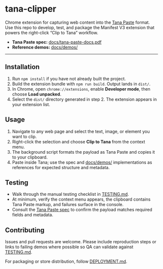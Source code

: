 # tana-clipper

Chrome extension for capturing web content into the [Tana Paste](https://tana.inc) format. Use this repo to develop, test, and package the Manifest V3 extension that powers the right-click “Clip to Tana” workflow.

- **Tana Paste spec:** [docs/tana-paste-docs.pdf](./docs/tana-paste-docs.pdf)
- **Reference demos:** [docs/demos/](./docs/demos/)

---

## Installation
1. Run `npm install` if you have not already built the project.
2. Build the extension bundle with `npm run build`. Output lands in `dist/`.
3. In Chrome, open `chrome://extensions`, enable **Developer mode**, then choose **Load unpacked**.
4. Select the `dist/` directory generated in step 2. The extension appears in your extension list.

## Usage
1. Navigate to any web page and select the text, image, or element you want to clip.
2. Right-click the selection and choose **Clip to Tana** from the context menu.
3. The background script formats the payload as Tana Paste and copies it to your clipboard.
4. Paste inside Tana; use the spec and [docs/demos/](./docs/demos/) implementations as references for expected structure and metadata.

## Testing
- Walk through the manual testing checklist in [TESTING.md](./TESTING.md).
- At minimum, verify the context menu appears, the clipboard contains Tana Paste markup, and failures surface in the console.
- Consult the [Tana Paste spec](./docs/tana-paste-docs.pdf) to confirm the payload matches required fields and metadata.

## Contributing
Issues and pull requests are welcome. Please include reproduction steps or links to failing demos where possible so QA can validate against [TESTING.md](./TESTING.md).

For packaging or store distribution, follow [DEPLOYMENT.md](./DEPLOYMENT.md).

